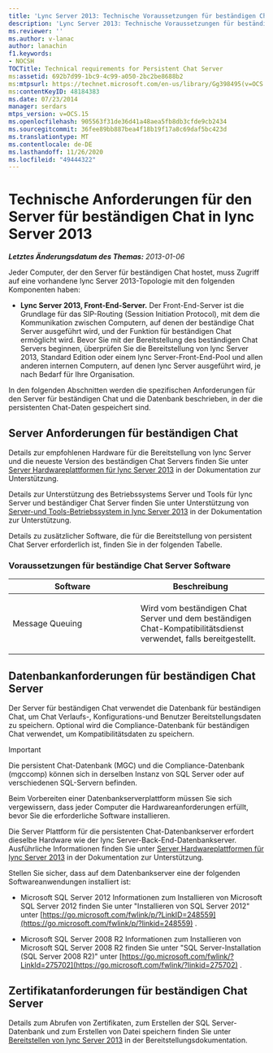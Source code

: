```yaml
---
title: 'Lync Server 2013: Technische Voraussetzungen für beständigen Chat Server'
description: 'Lync Server 2013: Technische Voraussetzungen für beständigen Chat Server.'
ms.reviewer: ''
ms.author: v-lanac
author: lanachin
f1.keywords:
- NOCSH
TOCTitle: Technical requirements for Persistent Chat Server
ms:assetid: 692b7d99-1bc9-4c99-a050-2bc2be8688b2
ms:mtpsurl: https://technet.microsoft.com/en-us/library/Gg398495(v=OCS.15)
ms:contentKeyID: 48184383
ms.date: 07/23/2014
manager: serdars
mtps_version: v=OCS.15
ms.openlocfilehash: 905563f31de36d41a48aea5fb8db3cfde9cb2434
ms.sourcegitcommit: 36fee89bb887bea4f18b19f17a8c69daf5bc423d
ms.translationtype: MT
ms.contentlocale: de-DE
ms.lasthandoff: 11/26/2020
ms.locfileid: "49444322"
---
```

# <a name="technical-requirements-for-persistent-chat-server-in-lync-server-2013"></a>Technische Anforderungen für den Server für beständigen Chat in lync Server 2013

<div data-xmlns="http://www.w3.org/1999/xhtml">

<div class="topic" data-xmlns="http://www.w3.org/1999/xhtml" data-msxsl="urn:schemas-microsoft-com:xslt" data-cs="https://msdn.microsoft.com/">

<div data-asp="https://msdn2.microsoft.com/asp">



</div>

<div id="mainSection">

<div id="mainBody">

<span> </span>

_**Letztes Änderungsdatum des Themas:** 2013-01-06_

Jeder Computer, der den Server für beständigen Chat hostet, muss Zugriff auf eine vorhandene lync Server 2013-Topologie mit den folgenden Komponenten haben:

  - **Lync Server 2013, Front-End-Server.** Der Front-End-Server ist die Grundlage für das SIP-Routing (Session Initiation Protocol), mit dem die Kommunikation zwischen Computern, auf denen der beständige Chat Server ausgeführt wird, und der Funktion für beständigen Chat ermöglicht wird. Bevor Sie mit der Bereitstellung des beständigen Chat Servers beginnen, überprüfen Sie die Bereitstellung von lync Server 2013, Standard Edition oder einem lync Server-Front-End-Pool und allen anderen internen Computern, auf denen lync Server ausgeführt wird, je nach Bedarf für Ihre Organisation.

In den folgenden Abschnitten werden die spezifischen Anforderungen für den Server für beständigen Chat und die Datenbank beschrieben, in der die persistenten Chat-Daten gespeichert sind.

<div>

## <a name="persistent-chat-server-requirements"></a>Server Anforderungen für beständigen Chat

Details zur empfohlenen Hardware für die Bereitstellung von lync Server und die neueste Version des beständigen Chat Servers finden Sie unter [Server Hardwareplattformen für lync Server 2013](lync-server-2013-server-hardware-platforms.md) in der Dokumentation zur Unterstützung.

Details zur Unterstützung des Betriebssystems Server und Tools für lync Server und beständiger Chat Server finden Sie unter Unterstützung von [Server-und Tools-Betriebssystem in lync Server 2013](lync-server-2013-server-and-tools-operating-system-support.md) in der Dokumentation zur Unterstützung.

Details zu zusätzlicher Software, die für die Bereitstellung von persistent Chat Server erforderlich ist, finden Sie in der folgenden Tabelle.

### <a name="persistent-chat-server-software-prerequisites"></a>Voraussetzungen für beständige Chat Server Software

<table>
<colgroup>
<col style="width: 50%" />
<col style="width: 50%" />
</colgroup>
<thead>
<tr class="header">
<th>Software</th>
<th>Beschreibung</th>
</tr>
</thead>
<tbody>
<tr class="odd">
<td><p>Message Queuing</p></td>
<td><p>Wird vom beständigen Chat Server und dem beständigen Chat-Kompatibilitätsdienst verwendet, falls bereitgestellt.</p></td>
</tr>
</tbody>
</table>


</div>

<div>

## <a name="persistent-chat-server-database-requirements"></a>Datenbankanforderungen für beständigen Chat Server

Der Server für beständigen Chat verwendet die Datenbank für beständigen Chat, um Chat Verlaufs-, Konfigurations-und Benutzer Bereitstellungsdaten zu speichern. Optional wird die Compliance-Datenbank für beständigen Chat verwendet, um Kompatibilitätsdaten zu speichern.

<div>


> [!IMPORTANT]  
> Die persistent Chat-Datenbank (MGC) und die Compliance-Datenbank (mgccomp) können sich in derselben Instanz von SQL Server oder auf verschiedenen SQL-Servern befinden.



</div>

Beim Vorbereiten einer Datenbankserverplattform müssen Sie sich vergewissern, dass jeder Computer die Hardwareanforderungen erfüllt, bevor Sie die erforderliche Software installieren.

Die Server Plattform für die persistenten Chat-Datenbankserver erfordert dieselbe Hardware wie der lync Server-Back-End-Datenbankserver. Ausführliche Informationen finden Sie unter [Server Hardwareplattformen für lync Server 2013](lync-server-2013-server-hardware-platforms.md) in der Dokumentation zur Unterstützung.

Stellen Sie sicher, dass auf dem Datenbankserver eine der folgenden Softwareanwendungen installiert ist:

  - Microsoft SQL Server 2012 Informationen zum Installieren von Microsoft SQL Server 2012 finden Sie unter "Installieren von SQL Server 2012" unter [https://go.microsoft.com/fwlink/p/?LinkID=248559](https://go.microsoft.com/fwlink/p/?linkid=248559) .

  - Microsoft SQL Server 2008 R2 Informationen zum Installieren von Microsoft SQL Server 2008 R2 finden Sie unter "SQL Server-Installation (SQL Server 2008 R2)" unter [https://go.microsoft.com/fwlink/?LinkId=275702](https://go.microsoft.com/fwlink/?linkid=275702) .

</div>

<div>

## <a name="persistent-chat-server-certificate-requirements"></a>Zertifikatanforderungen für beständigen Chat Server

Details zum Abrufen von Zertifikaten, zum Erstellen der SQL Server-Datenbank und zum Erstellen von Datei speichern finden Sie unter [Bereitstellen von lync Server 2013](lync-server-2013-deploying-lync-server.md) in der Bereitstellungsdokumentation.

</div>

</div>

<span> </span>

</div>

</div>

</div>

